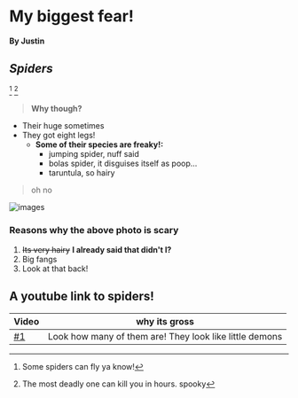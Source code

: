 # My biggest fear!

__By Justin__

## ***Spiders***
[^1]  [^2]

>**__Why though?__**

* Their huge sometimes
* They got eight legs!
	* __Some of their species are freaky!:__
		* jumping spider, nuff said
		* bolas spider, it disguises itself as poop...
		* taruntula, so hairy 
    
> oh no

![images](https://github.com/Super123qew/First/assets/167475302/703ff479-f8e8-4a8c-9f6d-796f4e51bb3f)

### Reasons why the above photo is scary

1. ~~Its very hairy~~ **I already said that didn't I?**
2. Big fangs
3. Look at that back!

## A youtube link to spiders!

| Video | why its gross|
|--------|---------------|
|[#1](https://www.youtube.com/shorts/Xx1rZN8FeJg)    |  Look how many of them are! They look like little demons|  













[^1]: Some spiders can fly ya know!
[^2]: The most deadly one can kill you in hours. spooky 
